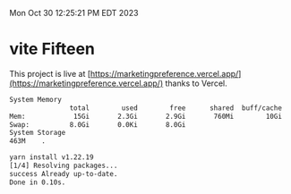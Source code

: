 Mon Oct 30 12:25:21 PM EDT 2023

# vite Fifteen


This project is live at [https://marketingpreference.vercel.app/](https://marketingpreference.vercel.app/) thanks to Vercel.

```bash
System Memory
               total        used        free      shared  buff/cache   available
Mem:            15Gi       2.3Gi       2.9Gi       760Mi        10Gi        11Gi
Swap:          8.0Gi       0.0Ki       8.0Gi
System Storage
463M	.
```
```bash
yarn install v1.22.19
[1/4] Resolving packages...
success Already up-to-date.
Done in 0.10s.
```
